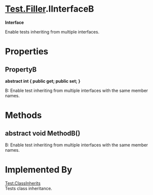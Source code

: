 # [Test.Filler](TableOfContents.Test.Filler.md).IInterfaceB

**Interface**  

Enable tests inheriting from multiple interfaces.  

# Properties

## PropertyB

**abstract int { public get; public set; }**  

B: Enable test inheriting from multiple interfaces with the same member names.  

# Methods

## abstract void MethodB()

B: Enable test inheriting from multiple interfaces with the same member names.  

# Implemented By

[Test.ClassInherits](Test.ClassInherits.md)  
Tests class inheritance.  

